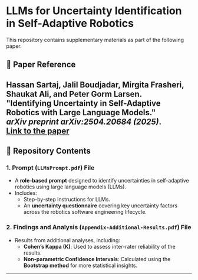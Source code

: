 # LLMs for Uncertainty Identification in Self-Adaptive Robotics

This repository contains supplementary materials as part of the following paper.  

## 📝 Paper Reference
Hassan Sartaj, Jalil Boudjadar, Mirgita Frasheri, Shaukat Ali, and Peter Gorm Larsen.  
**"Identifying Uncertainty in Self-Adaptive Robotics with Large Language Models."**  
*arXiv preprint arXiv:2504.20684 (2025)*.  
[Link to the paper](https://arxiv.org/abs/2504.20684)
---

## 📂 Repository Contents

### 1. Prompt (`LLMsPrompt.pdf`) File
- A **role-based prompt** designed to identify uncertainties in self-adaptive robotics using large language models (LLMs). 
- Includes:
  - Step-by-step instructions for LLMs.
  - An **uncertainty questionnaire** covering key uncertainty factors across the robotics software engineering lifecycle.

### 2. Findings and Analysis (`Appendix-Additional-Results.pdf`) File
- Results from additional analyses, including:
  - **Cohen’s Kappa (K)**: Used to assess inter-rater reliability of the results.
  - **Non-parametric Confidence Intervals**: Calculated using the **Bootstrap method** for more statistical insights.

---
